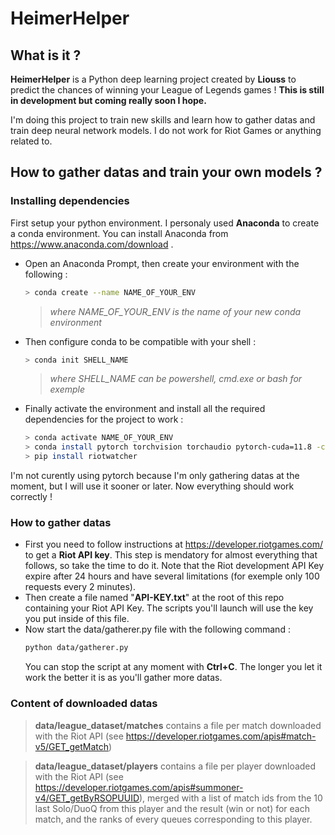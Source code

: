 
# HeimerHelper
## What is it ?
**HeimerHelper** is a Python deep learning project created by **Liouss** to predict the chances of winning your League of Legends games ! **This is still in development but coming really soon I hope.**

I'm doing this project to train new skills and learn how to gather datas and train deep neural network models. I do not work for Riot Games or anything related to.

## How to gather datas and train your own models ?

### Installing dependencies 

First setup your python environment. I personaly used **Anaconda** to create a conda environment.
You can install Anaconda from https://www.anaconda.com/download .

- Open an Anaconda Prompt, then create your environment with the following :
	```bash
	> conda create --name NAME_OF_YOUR_ENV
	```
	> *where NAME_OF_YOUR_ENV is the name of your new conda environment*

- Then configure conda to be compatible with your shell :
 	```bash
	> conda init SHELL_NAME
	```
	>*where SHELL_NAME can be powershell, cmd.exe or bash for exemple*

- Finally activate the environment and install all the required dependencies for the project to work :
	```bash
	> conda activate NAME_OF_YOUR_ENV
	> conda install pytorch torchvision torchaudio pytorch-cuda=11.8 -c pytorch -c nvidia
	> pip install riotwatcher
	```
I'm not curently using pytorch because I'm only gathering datas at the moment, but I will use it sooner or later. Now everything should work correctly !

### How to gather datas
- First you need to follow instructions at https://developer.riotgames.com/ to get a **Riot API key**. This step is mendatory for almost everything that follows, so take the time to do it. Note that the Riot development API Key expire after 24 hours and have several limitations (for exemple only 100 requests every 2 minutes).
 - Then create a file named "**API-KEY.txt**" at the root of this repo containing your Riot API Key. The scripts you'll launch will use the key you put inside of this file.
 - Now start the data/gatherer.py file with the following command :
 	```bash
	python data/gatherer.py
	```
	You can stop the script at any moment with **Ctrl+C**. The longer you let it work the better it is as you'll gather more datas.


### Content of downloaded datas

>**data/league_dataset/matches** contains a file per match downloaded with the Riot API (see https://developer.riotgames.com/apis#match-v5/GET_getMatch)

>**data/league_dataset/players** contains a file per player downloaded with the Riot API (see https://developer.riotgames.com/apis#summoner-v4/GET_getByRSOPUUID), merged with a list of match ids from the 10 last Solo/DuoQ from this player and the result (win or not) for each match, and the ranks of every queues corresponding to this player.
